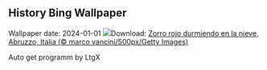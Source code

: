 ## History Bing Wallpaper
Wallpaper date: 2024-01-01
![](https://www.bing.com/th?id=OHR.SleepingFox_ES-ES8416762367_UHD.jpg&w=1000)Download: [Zorro rojo durmiendo en la nieve, Abruzzo, Italia (© marco vancini/500px/Getty Images)](https://www.bing.com/th?id=OHR.SleepingFox_ES-ES8416762367_UHD.jpg)

Auto get programm by LtgX
